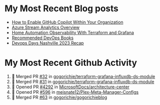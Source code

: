 # My Most Recent Blog posts
<!-- BLOG-POST-LIST:START -->
- [How to Enable GitHub Copilot Within Your Organization](https://www.gogorichie.com/blog/microsoft/githubcopilot-enabling/)
- [Azure Stream Analytics Overview](https://www.gogorichie.com/blog/microsoft/azure-stream-analytics-overview/)
- [Home Automation Observability With Terraform and Grafana](https://www.gogorichie.com/blog/homeautomationobservability/)
- [Recommended DevOps Books](https://www.gogorichie.com/blog/recommendeddevopsbooks/)
- [Devops Days Nashville 2023 Recap](https://www.gogorichie.com/blog/devopsdaysnashville2023recap/)
<!-- BLOG-POST-LIST:END -->


# My Most Recent Github Activity
<!--START_SECTION:activity-->
1. 🎉 Merged PR [#32](https://github.com/gogorichie/terraform-grafana-influxdb-ds-module/pull/32) in [gogorichie/terraform-grafana-influxdb-ds-module](https://github.com/gogorichie/terraform-grafana-influxdb-ds-module)
2. 🎉 Merged PR [#31](https://github.com/gogorichie/terraform-grafana-influxdb-ds-module/pull/31) in [gogorichie/terraform-grafana-influxdb-ds-module](https://github.com/gogorichie/terraform-grafana-influxdb-ds-module)
3. 💪 Opened PR [#4292](https://github.com/MicrosoftDocs/architecture-center/pull/4292) in [MicrosoftDocs/architecture-center](https://github.com/MicrosoftDocs/architecture-center)
4. 💪 Opened PR [#596](https://github.com/meisnate12/Plex-Meta-Manager-Configs/pull/596) in [meisnate12/Plex-Meta-Manager-Configs](https://github.com/meisnate12/Plex-Meta-Manager-Configs)
5. 🎉 Merged PR [#63](https://github.com/gogorichie/gogorichieblog/pull/63) in [gogorichie/gogorichieblog](https://github.com/gogorichie/gogorichieblog)
<!--END_SECTION:activity-->

